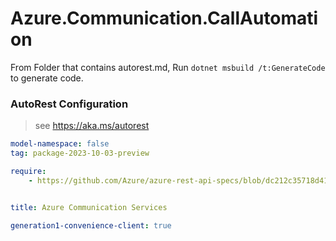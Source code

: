 # Azure.Communication.CallAutomation

From Folder that contains autorest.md, Run `dotnet msbuild /t:GenerateCode` to generate code.

### AutoRest Configuration
> see https://aka.ms/autorest

```yaml
model-namespace: false
tag: package-2023-10-03-preview

require:
    - https://github.com/Azure/azure-rest-api-specs/blob/dc212c35718d41f7992b396bfa5ac2e0c5b7f9df/specification/communication/data-plane/CallAutomation/readme.md


title: Azure Communication Services

generation1-convenience-client: true
```
